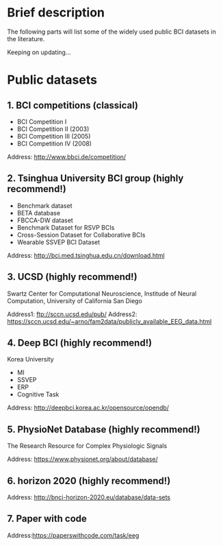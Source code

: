 # Brief description
The following parts will list some of the widely used public BCI datasets in the literature. 

Keeping on updating...

# Public datasets
## 1. BCI competitions (classical)
- BCI Competition I
- BCI Competition II (2003)
- BCI Competition III (2005)
- BCI Competition IV (2008)

Address: http://www.bbci.de/competition/
## 2. Tsinghua University BCI group (highly recommend!)
- Benchmark dataset
- BETA database
- FBCCA-DW dataset
- Benchmark Dataset for RSVP BCIs
- Cross-Session Dataset for Collaborative BCIs
- Wearable SSVEP BCI Dataset

Address: http://bci.med.tsinghua.edu.cn/download.html
## 3. UCSD (highly recommend!)
Swartz Center for Computational Neuroscience, Institude of Neural Computation,
University of California San Diego

Address1: ftp://sccn.ucsd.edu/pub/
Address2: https://sccn.ucsd.edu/~arno/fam2data/publicly_available_EEG_data.html
## 4. Deep BCI (highly recommend!)
Korea University
- MI
- SSVEP
- ERP
- Cognitive Task

Address: http://deepbci.korea.ac.kr/opensource/opendb/
## 5. PhysioNet Database (highly recommend!)
The Research Resource for Complex Physiologic Signals

Address: https://www.physionet.org/about/database/
## 6.  horizon 2020 (highly recommend!)

Address: http://bnci-horizon-2020.eu/database/data-sets
## 7. Paper with code

Address:https://paperswithcode.com/task/eeg
